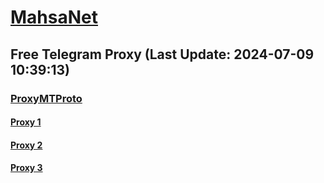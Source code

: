 
# [MahsaNet](https://t.me/mahsa_net)
## Free Telegram Proxy (Last Update: 2024-07-09 10:39:13)
### [ProxyMTProto](https://t.me/ProxyMTProto)
#### [Proxy 1](tg://proxy?server=bmw.hezarsh-mashal0.co.uk.tyhsmbfh0-hsjs.co.uk.zttpykhad-sdj.co.uk.xhktppkhdd-sdhj.co.uk.wjhktrrkhdd-sdcj.co.uk.vjhkgttrrhks-sdcj.co.uk.&port=7443&secret=FgMBAgABAAH8AwOG4kw63QBQ)
#### [Proxy 2](tg://proxy?server=cloudflare.com.nokia.co.uk.do_you.want_to.clash_without.this.www.microsoft.com.there_is_no.place_like.localhost.www.bing.com.count_with_me.cyou.net.digikala.com.msn.com.bsi.ir.enamad.ir.now_sudo.again_to_fight.everyone.i_am.tls_internet.443-ssl.co.uk.&port=000000000000000000000000000000000000000000000000000000000000000000000000000003443&secret=FgMBAgABAAH8AwOG4kw63QPQ)
#### [Proxy 3](tg://proxy?server=cloudflare.com.nokia.co.uk.do_you.want_to.clash_without.this.www.microsoft.com.there_is_no.place_like.localhost.www.bing.com.count_with_me.cyou.net.digikala.com.msn.com.bsi.ir.enamad.ir.now_sudo.again_to_fight.everyone.i_am.dns_internet.443-ssl.co.uk.&port=000000000000000000000000000000000000000000000000000000000000000000000000000003443&secret=FgMBAgABAAH8AwOG4kw63QPQ)

    